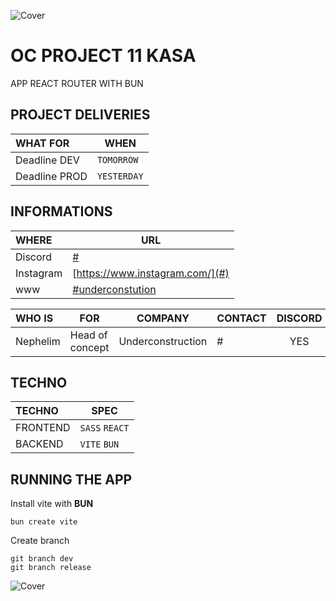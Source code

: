 ![Cover](https://kpkfzczpavanzocxzyta.supabase.co/storage/v1/object/public/oc-react/readme-header-oc-react-11.png)

<!-- ∵ ƸӜƷ ∴∵ ƸӜƷ ∴∵ ƸӜƷ ∴∵ ƸӜƷ ∴∵ ƸӜƷ ∴∵ ƸӜƷ ∴∵ ƸӜƷ ∴∵ ƸӜƷ ∴∵ ƸӜƷ ∴∵ ƸӜƷ ∴∵ ƸӜƷ ∴∵ ƸӜƷ ∴ -->

# OC PROJECT 11 KASA

APP REACT ROUTER WITH BUN

## PROJECT DELIVERIES

| WHAT FOR               | WHEN         |
| :--------------------- | ------------ |
| Deadline DEV           | `TOMORROW`   |
| Deadline PROD          | `YESTERDAY`  |


## INFORMATIONS

| WHERE     | URL                                    |
| :-------- | -------------------------------------- |
| Discord   | [#](#)                                 |
| Instagram | [https://www.instagram.com/](#)        |
| www       | [#underconstution](#underconstruction) |

| WHO IS   | FOR             |      COMPANY      | CONTACT | DISCORD |
| :------- | --------------- | :---------------: | ------- | :-----: |
| Nephelim | Head of concept | Underconstruction | #       |   YES   |

## TECHNO

| TECHNO   | SPEC   |
| :------- | ------ |
| FRONTEND | `SASS` `REACT`|
| BACKEND | `VITE` `BUN` |

## RUNNING THE APP

Install vite with **BUN**
```
bun create vite
```


Create branch

```
git branch dev
git branch release

```

![Cover](https://kpkfzczpavanzocxzyta.supabase.co/storage/v1/object/public/oc-react/readme-footer-oc-react-11.png)
